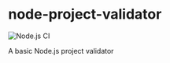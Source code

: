 # node-project-validator

![Node.js CI](https://github.com/helio-frota/node-project-validator/workflows/ci/badge.svg)

A basic Node.js project validator
